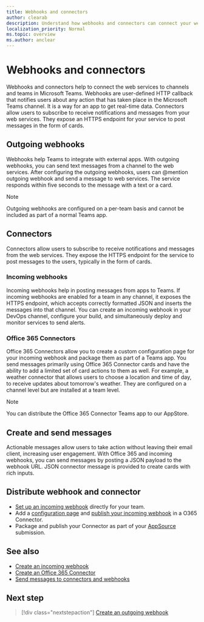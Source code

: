 ```yaml
---
title: Webhooks and connectors
author: clearab
description: Understand how webhooks and connectors can connect your web services to the Teams client.
localization_priority: Normal
ms.topic: overview
ms.author: anclear
---
```


# Webhooks and connectors

Webhooks and connectors help to connect the web services to channels and teams in Microsoft Teams. Webhooks are user-defined HTTP callback that notifies users about any action that has taken place in the Microsoft Teams channel. It is a way for an app to get real-time data. Connectors allow users to subscribe to receive notifications and messages from your web services. They expose an HTTPS endpoint for your service to post messages in the form of cards.

## Outgoing webhooks

Webhooks help Teams to integrate with external apps. With outgoing webhooks, you can send text messages from a channel to the web services. After configuring the outgoing webhooks, users can @mention outgoing webhook and send a message to web services. The service responds within five seconds to the message with a text or a card.

> [!NOTE]
> Outgoing webhooks are configured on a per-team basis and cannot be included as part of a normal Teams app.

## Connectors

Connectors allow users to subscribe to receive notifications and messages from the web services. They expose the HTTPS endpoint for the service to post messages to the users, typically in the form of cards.

### Incoming webhooks

Incoming webhooks help in posting messages from apps to Teams. If incoming webhooks are enabled for a team in any channel, it exposes the HTTPS endpoint, which accepts correctly formatted JSON and inserts the messages into that channel. You can create an incoming webhook in your DevOps channel, configure your build, and simultaneously deploy and monitor services to send alerts.

### Office 365 Connectors

Office 365 Connectors allow you to create a custom configuration page for your incoming webhook and package them as part of a Teams app. You send messages primarily using Office 365 Connector cards and have the ability to add a limited set of card actions to them as well. For example, a weather connector that allows users to choose a location and time of day, to receive updates about tomorrow's weather. They are configured on a channel level but are installed at a team level.

> [!NOTE]
> You can distribute the Office 365 Connector Teams app to our AppStore.
## Create and send messages

Actionable messages allow users to take action without leaving their email client, increasing user engagement. With Office 365 and incoming webhooks, you can send messages by posting a JSON payload to the webhook URL. JSON connector message is provided to create cards with rich inputs.

## Distribute webhook and connector

* [Set up an incoming webhook](~/webhooks-and-connectors/how-to/add-incoming-webhook.md?branch=pr-en-us-3076#create-an-incoming-webhook) directly for your team.
* Add a [configuration page](~/webhooks-and-connectors/how-to/connectors-creating.md?branch=pr-en-us-3076#integrate-the-configuration-experience) and [publish your incoming webhook](~/webhooks-and-connectors/how-to/connectors-creating.md?branch=pr-en-us-3076#publish-connectors-for-the-organization) in a O365 Connector.
* Package and publish your Connector as part of your [AppSource](~/concepts/deploy-and-publish/office-store-guidance.md) submission.

## See also

* [Create an incoming webhook](~/webhooks-and-connectors/how-to/add-incoming-webhook.md)
* [Create an Office 365 Connector](~/webhooks-and-connectors/how-to/connectors-creating.md)
* [Send messages to connectors and webhooks](~/webhooks-and-connectors/how-to/connectors-using.md)

## Next step

> [!div class="nextstepaction"]
> [Create an outgoing webhook](~/webhooks-and-connectors/how-to/add-outgoing-webhook.md)